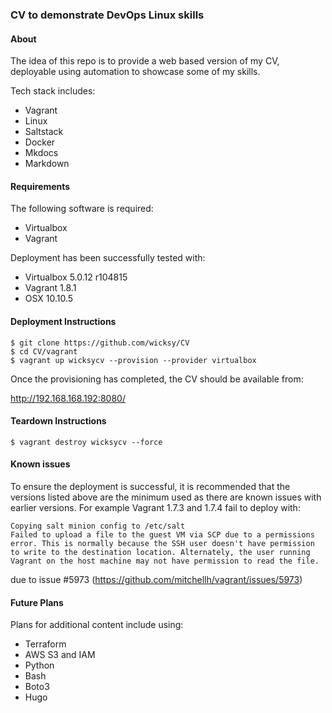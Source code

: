 ### CV to demonstrate DevOps Linux skills

#### About

The idea of this repo is to provide a web based version of my CV, deployable using automation to showcase some of my skills.

Tech stack includes:

- Vagrant
- Linux
- Saltstack
- Docker
- Mkdocs
- Markdown

#### Requirements

The following software is required:

- Virtualbox
- Vagrant

Deployment has been successfully tested with:

- Virtualbox 5.0.12 r104815
- Vagrant 1.8.1
- OSX 10.10.5

#### Deployment Instructions

```
$ git clone https://github.com/wicksy/CV
$ cd CV/vagrant
$ vagrant up wicksycv --provision --provider virtualbox
```

Once the provisioning has completed, the CV should be available from:

http://192.168.168.192:8080/

#### Teardown Instructions

```
$ vagrant destroy wicksycv --force
```

#### Known issues

To ensure the deployment is successful, it is recommended that the versions listed above are the minimum used as there are known issues with earlier versions. For example Vagrant 1.7.3 and 1.7.4 fail to deploy with:

```
Copying salt minion config to /etc/salt
Failed to upload a file to the guest VM via SCP due to a permissions
error. This is normally because the SSH user doesn't have permission
to write to the destination location. Alternately, the user running
Vagrant on the host machine may not have permission to read the file.
```

due to issue #5973 (https://github.com/mitchellh/vagrant/issues/5973)

#### Future Plans

Plans for additional content include using:

- Terraform
- AWS S3 and IAM
- Python
- Bash
- Boto3
- Hugo
